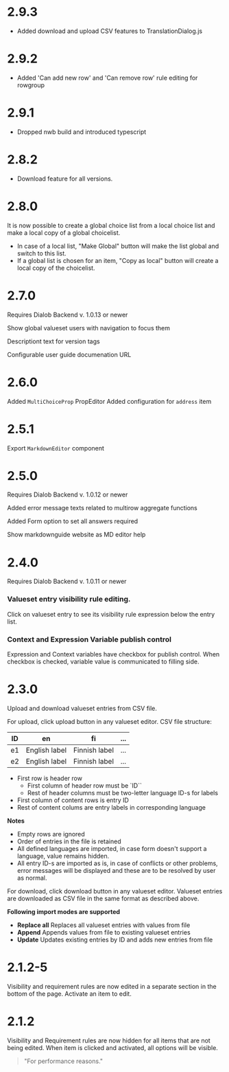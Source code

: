 # 2.9.3

*  Added download and upload CSV features to TranslationDialog.js

# 2.9.2

*  Added 'Can add new row' and 'Can remove row' rule editing for rowgroup

# 2.9.1

* Dropped nwb build and introduced typescript

# 2.8.2

* Download feature for all versions.

# 2.8.0

It is now possible to create a global choice list from a local choice list and make a local copy of a global choicelist.

* In case of a local list, "Make Global" button will make the list global and switch to this list.
* If a global list is chosen for an item, "Copy as local" button will create a local copy of the choicelist.

# 2.7.0

Requires Dialob Backend v. 1.0.13 or newer

Show global valueset users with navigation to focus them

Descriptiont text for version tags

Configurable user guide documenation URL

# 2.6.0

Added `MultiChoiceProp` PropEditor
Added configuration for `address` item

# 2.5.1

Export `MarkdownEditor` component

# 2.5.0

Requires Dialob Backend v. 1.0.12 or newer

Added error message texts related to multirow aggregate functions

Added Form option to set all answers required

Show markdownguide website as MD editor help

# 2.4.0

Requires Dialob Backend v. 1.0.11 or newer

### Valueset entry visibility rule editing.

Click on valueset entry to see its visibility rule expression below the entry list.

### Context and Expression Variable publish control

Expression and Context variables have checkbox for publish control. When checkbox is checked, variable value is communicated to filling side. 

# 2.3.0

Upload and download valueset entries from CSV file.

For upload, click upload button in any valueset editor. CSV file structure:

|ID|en|fi|...|
|-|-|-|-|
|e1|English label|Finnish label|...
|e2|English label|Finnish label|...

* First row is header row
  * First column of header row must be `ID``
  * Rest of header columns must be two-letter language ID-s for labels
* First column of content rows is entry ID
* Rest of content colums are entry labels in corresponding language

**Notes**

* Empty rows are ignored
* Order of entries in the file is retained
* All defined languages are imported, in case form doesn't support a language, value remains hidden.
* All entry ID-s are imported as is, in case of conflicts or other problems, error messages will be displayed and these are to be resolved by user as normal.

For download, click download button in any valueset editor. Valueset entries are downloaded as CSV file in the same format as described above.

**Following import modes are supported**

* **Replace all** Replaces all valueset entries with values from file
* **Append** Appends values from file to existing valueset entries
* **Update** Updates existing entries by ID and adds new entries from file

# 2.1.2-5

Visibility and requirement rules are now edited in a separate section in the bottom of the page. Activate an item to edit.

# 2.1.2

Visibility and Requirement rules are now hidden for all items that are not being edited. When item is clicked and activated, all options will be visible.
> "For performance reasons."
